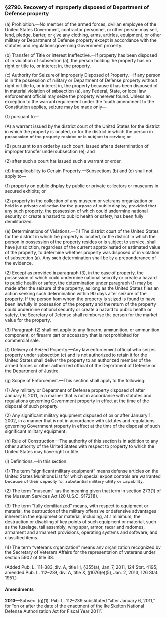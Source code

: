 ### §2790. Recovery of improperly disposed of Department of Defense property ###

(a) Prohibition.—No member of the armed forces, civilian employee of the United States Government, contractor personnel, or other person may sell, lend, pledge, barter, or give any clothing, arms, articles, equipment, or other military or Department of Defense property except in accordance with the statutes and regulations governing Government property.

(b) Transfer of Title or Interest Ineffective.—If property has been disposed of in violation of subsection (a), the person holding the property has no right or title to, or interest in, the property.

(c) Authority for Seizure of Improperly Disposed of Property.—If any person is in the possession of military or Department of Defense property without right or title to, or interest in, the property because it has been disposed of in material violation of subsection (a), any Federal, State, or local law enforcement official may seize the property wherever found. Unless an exception to the warrant requirement under the fourth amendment to the Constitution applies, seizure may be made only—

(1) pursuant to—

(A) a warrant issued by the district court of the United States for the district in which the property is located, or for the district in which the person in possession of the property resides or is subject to service; or

(B) pursuant to an order by such court, issued after a determination of improper transfer under subsection (e); and

(2) after such a court has issued such a warrant or order.

(d) Inapplicability to Certain Property.—Subsections (b) and (c) shall not apply to—

(1) property on public display by public or private collectors or museums in secured exhibits; or

(2) property in the collection of any museum or veterans organization or held in a private collection for the purpose of public display, provided that any such property, the possession of which could undermine national security or create a hazard to public health or safety, has been fully demilitarized.

(e) Determinations of Violations.—(1) The district court of the United States for the district in which the property is located, or the district in which the person in possession of the property resides or is subject to service, shall have jurisdiction, regardless of the current approximated or estimated value of the property, to determine whether property was disposed of in violation of subsection (a). Any such determination shall be by a preponderance of the evidence.

(2) Except as provided in paragraph (3), in the case of property, the possession of which could undermine national security or create a hazard to public health or safety, the determination under paragraph (1) may be made after the seizure of the property, as long as the United States files an action seeking such determination within 90 days after seizure of the property. If the person from whom the property is seized is found to have been lawfully in possession of the property and the return of the property could undermine national security or create a hazard to public health or safety, the Secretary of Defense shall reimburse the person for the market value for the property.

(3) Paragraph (2) shall not apply to any firearm, ammunition, or ammunition component, or firearm part or accessory that is not prohibited for commercial sale.

(f) Delivery of Seized Property.—Any law enforcement official who seizes property under subsection (c) and is not authorized to retain it for the United States shall deliver the property to an authorized member of the armed forces or other authorized official of the Department of Defense or the Department of Justice.

(g) Scope of Enforcement.—This section shall apply to the following:

(1) Any military or Department of Defense property disposed of after January 6, 2011, in a manner that is not in accordance with statutes and regulations governing Government property in effect at the time of the disposal of such property.

(2) Any significant military equipment disposed of on or after January 1, 2002, in a manner that is not in accordance with statutes and regulations governing Government property in effect at the time of the disposal of such significant military equipment.

(h) Rule of Construction.—The authority of this section is in addition to any other authority of the United States with respect to property to which the United States may have right or title.

(i) Definitions.—In this section:

(1) The term “significant military equipment” means defense articles on the United States Munitions List for which special export controls are warranted because of their capacity for substantial military utility or capability.

(2) The term “museum” has the meaning given that term in section 273(1) of the Museum Services Act (20 U.S.C. 9172(1)).

(3) The term “fully demilitarized” means, with respect to equipment or material, the destruction of the military offensive or defensive advantages inherent in the equipment or material, including, at a minimum, the destruction or disabling of key points of such equipment or material, such as the fuselage, tail assembly, wing spar, armor, radar and radomes, armament and armament provisions, operating systems and software, and classified items.

(4) The term “veterans organization” means any organization recognized by the Secretary of Veterans Affairs for the representation of veterans under section 5902 of title 38.

(Added Pub. L. 111–383, div. A, title III, §355(a), Jan. 7, 2011, 124 Stat. 4195; amended Pub. L. 112–239, div. A, title X, §1076(e)(5), Jan. 2, 2013, 126 Stat. 1951.)

#### Amendments ####

**2013**—Subsec. (g)(1). Pub. L. 112–239 substituted “after January 6, 2011,” for “on or after the date of the enactment of the Ike Skelton National Defense Authorization Act for Fiscal Year 2011”.